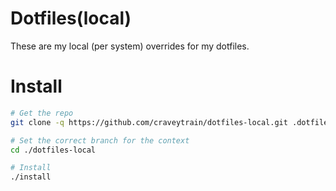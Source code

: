# Dotfiles(local)

These are my local (per system) overrides for my dotfiles.

# Install

```bash
# Get the repo
git clone -q https://github.com/craveytrain/dotfiles-local.git .dotfiles-local

# Set the correct branch for the context
cd ./dotfiles-local

# Install
./install
```
